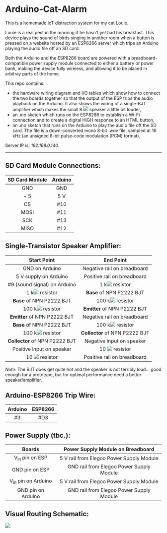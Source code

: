 # Arduino-Cat-Alarm

This is a homemade IoT distraction system for my cat Louie. 

Louie is a real pest in the morning if he hasn't yet had his breakfast. This device plays the sound of birds singing in another room when a button is pressed on a website hosted by an ESP8266 server which trips an Arduino playing the audio file off an SD card. 

Both the Arduino and the ESP8266 board are powered with a breadboard-compatible power supply module connected to either a battery or power bank, making the device fully wireless, and allowing it to be placed in arbitray parts of the home.

This repo contains:

* the hardware wiring diagram and I/O tables which show how to connect the two boards together so that the output of the ESP trips the audio playback on the Arduino. It also shows the wiring of a single-BJT amplifier which makes the small 8 <img src="https://render.githubusercontent.com/render/math?math=\Omega"> speaker a little bit louder,
* an *.ino* sketch which runs on the ESP8266 to establish a Wi-Fi connection and to create a digital HIGH response to an HTML button,
* an *.ino* sketch that runs on the Arduino to play the audio file off the SD card. The file is a down-converted mono 8-bit *.wav* file, sampled at 16 kHz (an unsigned 8-bit pulse-code modulation (PCM) format).

Server IP is: *192.168.0.140*.

_______

## SD Card Module Connections:


| **SD Card Module** | **Arduino** |
|:--------------:|:-------:|
|       GND      |   GND   |
|       + 5      |   5 V   |
|       CS       |   #10   |
|      MOSI      |   #11   |
|       SCK      |   #13   |
|      MISO      |   #12   |

## Single-Transistor Speaker Amplifier: 

| **Start Point**                | **End Point** |
|:-------:|:------:|
| GND on Arduino                 | Negative rail on breadboard    |
| 5 V supply on Arduino          | Positive rail on breadboard    |
| #9 (sound signal) on Arduino   | 1 k<img src="https://render.githubusercontent.com/render/math?math=\Omega"> resistor           |
| 1 k<img src="https://render.githubusercontent.com/render/math?math=\Omega"> resistor           | **Base** of NPN P2222 BJT      |
| **Base** of NPN P2222 BJT      | 100 k<img src="https://render.githubusercontent.com/render/math?math=\Omega"> resistor         |
| 100 k<img src="https://render.githubusercontent.com/render/math?math=\Omega"> resistor         | **Emitter** of NPN P2222 BJT   |
| **Emitter** of NPN P2222 BJT   | Negative rail on breadboard    |
| **Base** of NPN P2222 BJT      | 100 k<img src="https://render.githubusercontent.com/render/math?math=\Omega"> resistor         |
| 100 k<img src="https://render.githubusercontent.com/render/math?math=\Omega"> resistor         | **Collector** of NPN P2222 BJT |
| **Collector** of NPN P2222 BJT | Negative input on speaker      |
| Positive input on speaker      | 10 <img src="https://render.githubusercontent.com/render/math?math=\Omega"> resistor           |
| 10 <img src="https://render.githubusercontent.com/render/math?math=\Omega"> resistor           | Positive rail on breadboard    |

*Note:* The BJT does get quite hot and the speaker is not terribly loud... good enough for a prototype, but for optimal performance need a better speaker/amplifier.

## Arduino-ESP8266 Trip Wire:

| **Arduino** | **ESP8266**| 
|:------:|:-------:|
|#3 | #D3 |

## Power Supply (tbc.):

| **Boards** | **Power Supply Module on Breadboard**|
|:------:|:------:|
|V<sub>in</sub> pin on ESP| 5 V rail from Elegoo Power Supply Module|
|GND pin on ESP| GND rail from Elegoo Power Supply Module|
|V<sub>in</sub> pin on Arduino| 5 V rail from Elegoo Power Supply Module|
|GND pin on Arduino| GND rail from Elegoo Power Supply Module|

## Visual Routing Schematic:

![](https://raw.github.com/molydisulfide/Arduino-Cat-Alarm/master/images/routing.jpg?raw=true )


